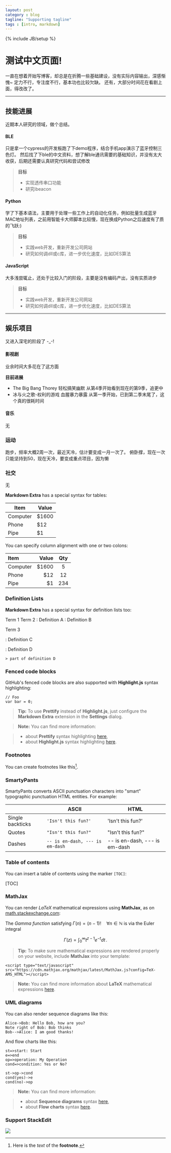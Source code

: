 ```yaml
---
layout: post
category : blog
tagline: "Supporting tagline"
tags : [intro, markdown]
---
```

{% include JB/setup %}

测试中文页面!
===================


一直在想着开始写博客，却总是在折腾一些基础建设，没有实际内容输出，深感惭愧~
定力不行，专注度不行，基本功也比较欠缺。
还有，大部分时间花在看剧上面，得改改了。

----------


技能进展
-------------

近期本人研究的领域，做个总结。

#### BLE

只是拿一个cypress的开发板跑了下demo程序，结合手机app演示了蓝牙控制三色灯。
然后找了下ble的中文资料，想了解ble通讯需要的基础知识，并没有太大收获，后期还需要认真研究代码和尝试修改

> **目标**
> - 实现透传串口功能
> - 研究ibeacon

#### Python

学了下基本语法，主要用于处理一些工作上的自动化任务，例如批量生成蓝牙MAC地址列表，之前用智能卡大师脚本比较慢，现在换成Python之后速度有了质的飞跃:)

> **目标**
> - 实践web开发，重新开发公司网站
> - 研究如何调dll或c库，进一步优化速度，比如DES算法

#### JavaScript

大多浅尝辄止，还处于比较入门的阶段，主要是没有编码产出，没有实质进步

> **目标**
> - 实践web开发，重新开发公司网站
> - 研究如何调dll或c库，进一步优化速度，比如DES算法

----------


娱乐项目
-------------------

又进入深宅的阶段了 -_-!

#### 影视剧

业余时间大多花在了这方面

**目前进展**
- The Big Bang Thorey 
    轻松搞笑幽默 
    从第4季开始看到现在的第9季，追更中
- 冰与火之歌-权利的游戏 
    血腥暴力暴露
    从第一季开始，已到第二季末尾了，这个真的很耗时间

#### 音乐

无


### 运动

跑步，频率大概2周一次，最近天冷，估计要变成一月一次了。
俯卧撑，现在一次只能坚持到50，现在天冷，要变成重点项目，因为懒

### 社交

无


**Markdown Extra** has a special syntax for tables:

Item     | Value
-------- | ---
Computer | $1600
Phone    | $12
Pipe     | $1

You can specify column alignment with one or two colons:

| Item     | Value | Qty   |
| :------- | ----: | :---: |
| Computer | $1600 |  5    |
| Phone    | $12   |  12   |
| Pipe     | $1    |  234  |


### Definition Lists

**Markdown Extra** has a special syntax for definition lists too:

Term 1
Term 2
:   Definition A
:   Definition B

Term 3

:   Definition C

:   Definition D

	> part of definition D


### Fenced code blocks

GitHub's fenced code blocks are also supported with **Highlight.js** syntax highlighting:

```
// Foo
var bar = 0;
```

> **Tip:** To use **Prettify** instead of **Highlight.js**, just configure the **Markdown Extra** extension in the <i class="icon-cog"></i> **Settings** dialog.

> **Note:** You can find more information:

> - about **Prettify** syntax highlighting [here][5],
> - about **Highlight.js** syntax highlighting [here][6].


### Footnotes

You can create footnotes like this[^footnote].

  [^footnote]: Here is the *text* of the **footnote**.


### SmartyPants

SmartyPants converts ASCII punctuation characters into "smart" typographic punctuation HTML entities. For example:

|                  | ASCII                        | HTML              |
 ----------------- | ---------------------------- | ------------------
| Single backticks | `'Isn't this fun?'`            | 'Isn't this fun?' |
| Quotes           | `"Isn't this fun?"`            | "Isn't this fun?" |
| Dashes           | `-- is en-dash, --- is em-dash` | -- is en-dash, --- is em-dash |


### Table of contents

You can insert a table of contents using the marker `[TOC]`:

[TOC]


### MathJax

You can render *LaTeX* mathematical expressions using **MathJax**, as on [math.stackexchange.com][1]:

The *Gamma function* satisfying $\Gamma(n) = (n-1)!\quad\forall n\in\mathbb N$ is via the Euler integral

$$
\Gamma(z) = \int_0^\infty t^{z-1}e^{-t}dt\,.
$$

> **Tip:** To make sure mathematical expressions are rendered properly on your website, include **MathJax** into your template:

```
<script type="text/javascript" src="https://cdn.mathjax.org/mathjax/latest/MathJax.js?config=TeX-AMS_HTML"></script>
```

> **Note:** You can find more information about **LaTeX** mathematical expressions [here][4].


### UML diagrams

You can also render sequence diagrams like this:

```sequence
Alice->Bob: Hello Bob, how are you?
Note right of Bob: Bob thinks
Bob-->Alice: I am good thanks!
```

And flow charts like this:

```flow
st=>start: Start
e=>end
op=>operation: My Operation
cond=>condition: Yes or No?

st->op->cond
cond(yes)->e
cond(no)->op
```

> **Note:** You can find more information:

> - about **Sequence diagrams** syntax [here][7],
> - about **Flow charts** syntax [here][8].

### Support StackEdit

[![](https://cdn.monetizejs.com/resources/button-32.png)](https://monetizejs.com/authorize?client_id=ESTHdCYOi18iLhhO&summary=true)

  [^stackedit]: [StackEdit](https://stackedit.io/) is a full-featured, open-source Markdown editor based on PageDown, the Markdown library used by Stack Overflow and the other Stack Exchange sites.


  [1]: http://math.stackexchange.com/
  [2]: http://daringfireball.net/projects/markdown/syntax "Markdown"
  [3]: https://github.com/jmcmanus/pagedown-extra "Pagedown Extra"
  [4]: http://meta.math.stackexchange.com/questions/5020/mathjax-basic-tutorial-and-quick-reference
  [5]: https://code.google.com/p/google-code-prettify/
  [6]: http://highlightjs.org/
  [7]: http://bramp.github.io/js-sequence-diagrams/
  [8]: http://adrai.github.io/flowchart.js/